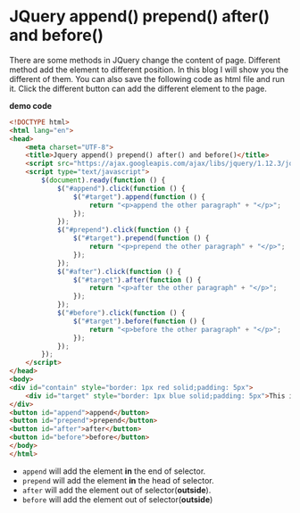 # JQuery append() prepend() after() and before()
There are some methods in JQuery change the content of page. Different method add the element to different position.
In this blog I will show you the different of them. You can also save the following code as html file and run it.
Click the different button can add the different element to the page.

**demo code**
```html
<!DOCTYPE html>
<html lang="en">
<head>
    <meta charset="UTF-8">
    <title>Jquery append() prepend() after() and before()</title>
    <script src="https://ajax.googleapis.com/ajax/libs/jquery/1.12.3/jquery.min.js"></script>
    <script type="text/javascript">
        $(document).ready(function () {
            $("#append").click(function () {
                $("#target").append(function () {
                    return "<p>append the other paragraph" + "</p>";
                });
            });
            $("#prepend").click(function () {
                $("#target").prepend(function () {
                    return "<p>prepend the other paragraph" + "</p>";
                });
            });
            $("#after").click(function () {
                $("#target").after(function () {
                    return "<p>after the other paragraph" + "</p>";
                });
            });
            $("#before").click(function () {
                $("#target").before(function () {
                    return "<p>before the other paragraph" + "</p>";
                });
            });
        });
    </script>
</head>
<body>
<div id="contain" style="border: 1px red solid;padding: 5px">
    <div id="target" style="border: 1px blue solid;padding: 5px">This is target div</div>
</div>
<button id="append">append</button>
<button id="prepend">prepend</button>
<button id="after">after</button>
<button id="before">before</button>
</body>
</html>
```

* `append` will add the element **in** the end of selector.
* `prepend` will add the element **in** the head of selector.
* `after` will add the element out of selector(**outside**).
* `before` will add the element out of selector(**outside**)